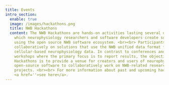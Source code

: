 ```yaml
---
title: Events
intro_section:
  enable: true
  image: /images/hackathons.png
  title: NWB Hackathons
  content: The NWB Hackathons are hands-on activities lasting several days in
    which neurophysiology researchers and software developers create solutions
    using the open source NWB software ecosystem. <br><br> Participants work
    collaboratively on solutions that use the NWB unified data format for
    cellular-based neurophysiology data. In contrast to conferences and
    workshops where the primary focus is to report results, the objective of the
    Hackathons is to provide a venue for creators and users of neurophysiology
    open-source software to collaboratively work on NWB-related research
    projects. <br><br> For more information about past and upcoming hackathons,
    <a href=''>see here</a>.
---
```


